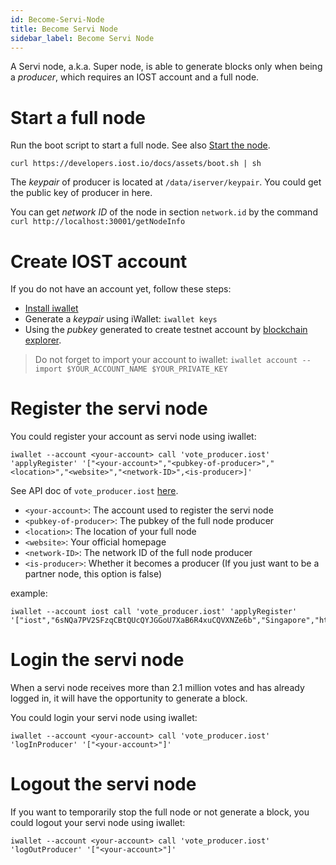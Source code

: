 ```yaml
---
id: Become-Servi-Node
title: Become Servi Node
sidebar_label: Become Servi Node
---
```


A Servi node, a.k.a. Super node, is able to generate blocks only when being a *producer*, which requires an IOST account and a full node. 

# Start a full node
Run the boot script to start a full node. See also [Start the node](4-running-iost-node/Deployment).

```
curl https://developers.iost.io/docs/assets/boot.sh | sh
```

The *keypair* of producer is located at `/data/iserver/keypair`. You could get the public key of producer in here.

You can get *network ID* of the node in section `network.id` by the command `curl http://localhost:30001/getNodeInfo`

# Create IOST account

If you do not have an account yet, follow these steps:

- [Install iwallet](4-running-iost-node/iWallet/#install)
- Generate a *keypair* using iWallet: `iwallet keys`
- Using the *pubkey* generated to create testnet account by [blockchain explorer](https://explorer.iost.io/applyIOST).

> Do not forget to import your account to iwallet: `iwallet account --import $YOUR_ACCOUNT_NAME $YOUR_PRIVATE_KEY`

# Register the servi node

You could register your account as servi node using iwallet:
```
iwallet --account <your-account> call 'vote_producer.iost' 'applyRegister' '["<your-account>","<pubkey-of-producer>","<location>","<website>","<network-ID>",<is-producer>]'
```
See API doc of `vote_producer.iost` [here](6-reference/SystemContract.html#vote-produceriost).

- `<your-account>`: The account used to register the servi node
- `<pubkey-of-producer>`: The pubkey of the full node producer
- `<location>`: The location of your full node
- `<website>`: Your official homepage
- `<network-ID>`: The network ID of the full node producer
- `<is-producer>`: Whether it becomes a producer (If you just want to be a partner node, this option is false)

example:
```
iwallet --account iost call 'vote_producer.iost' 'applyRegister' '["iost","6sNQa7PV2SFzqCBtQUcQYJGGoU7XaB6R4xuCQVXNZe6b","Singapore","https://iost.io/","/ip4/3.85.187.72/tcp/30000/ipfs/12D3KooWA2QZHXCLsVL9rxrtKPRqBSkQj7mCdHEhRoW8eJtn24ht",true]'
```

# Login the servi node

When a servi node receives more than 2.1 million votes and has already logged in, it will have the opportunity to generate a block.

You could login your servi node using iwallet:

```
iwallet --account <your-account> call 'vote_producer.iost' 'logInProducer' '["<your-account>"]'
```

# Logout the servi node
If you want to temporarily stop the full node or not generate a block, you could logout your servi node using iwallet:

```
iwallet --account <your-account> call 'vote_producer.iost' 'logOutProducer' '["<your-account>"]'
```
